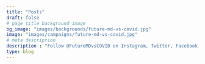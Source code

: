 ```yaml
---
title: "Posts"
draft: false
# page title background image
bg_image: "images/backgrounds/future-md-vs-covid.jpg"
image: "images/campaigns/future-md-vs-covid.jpg"
# meta description
description : "Follow @FutureMDvsCOVID on Instagram, Twitter, Facebook, and YouTube to see daily updates on COVID-19 scientific guidance, informative infographics, stories of the front-line medical professionals keeping us safe, and much more!"
type: blog
---
```

